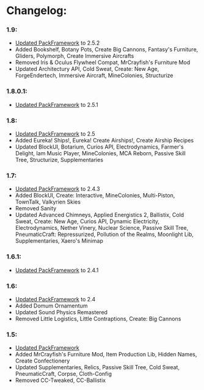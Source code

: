 # Changelog:

### 1.9:
- [Updated PackFramework](https://github.com/Den4enko/PackFramework/blob/forge/1.19.2/config/fancymenu/assets/changelog.md#252)
to 2.5.2
- Added Bookshelf, Botany Pots, Create Big Cannons, Fantasy's Furniture, Gliders, Polymorph, Create Immersive Aircrafts 
- Removed Iris & Oculus Flywheel Compat, MrCrayfish's Furniture Mod
- Updated Architectury API, Cold Sweat, Create: New Age, ForgeEndertech, Immersive Aircraft, MineColonies, Structurize

### 1.8.0.1:
- [Updated PackFramework](https://github.com/Den4enko/PackFramework/blob/forge/1.19.2/config/fancymenu/assets/changelog.md#251)
to 2.5.1

### 1.8:
- [Updated PackFramework](https://github.com/Den4enko/PackFramework/blob/forge/1.19.2/config/fancymenu/assets/changelog.md#25)
to 2.5
- Added Eureka! Ships!, Eureka! Create Airships!, Create Airship Recipes
- Updated BlockUI, Botarium, Curios API, Electrodynamics, Farmer's Delight, Iam Music Player, MineColonies, MCA Reborn, Passive Skill Tree, Structurize, Supplementaries

### 1.7:
- [Updated PackFramework](https://github.com/Den4enko/PackFramework/blob/forge/1.19.2/config/fancymenu/assets/changelog.md)
to 2.4.3
- Added BlockUI, Create: Interactive, MineColonies, Multi-Piston, TownTalk, Valkyrien Skies
- Removed Sanity
- Updated Advanced Chimneys, Applied Energistics 2, Ballistix, Cold Sweat, Create: New Age, Curios API, Dynamic Electricity, Electrodynamics, Nether Vinery, Nuclear Science, Passive Skill Tree, PneumaticCraft: Repressurized, Pollution of the Realms, Moonlight Lib, Supplementaries, Xaero's Minimap

### 1.6.1:
- [Updated PackFramework](https://github.com/Den4enko/PackFramework/blob/forge/1.19.2/config/fancymenu/assets/changelog.md) to 2.4.1

### 1.6:
- [Updated PackFramework](https://github.com/Den4enko/PackFramework/blob/forge/1.19.2/config/fancymenu/assets/changelog.md) to 2.4
- Added Domum Ornamentum
- Updated Sound Physics Remastered
- Removed Little Logistics, Little Contraptions, Create: Big Cannons

### 1.5:
- [Updated PackFramework](https://github.com/Den4enko/PackFramework/blob/forge/1.19.2/config/fancymenu/assets/changelog.md)
- Added MrCrayfish's Furniture Mod, Item Production Lib, Hidden Names, Create Confectionery
- Updated Supplementaries, Relics, Passive Skill Tree, Cold Sweat, PneumaticCraft, Corpse, Cloth-Config
- Removed CC-Tweaked, CC-Ballistix